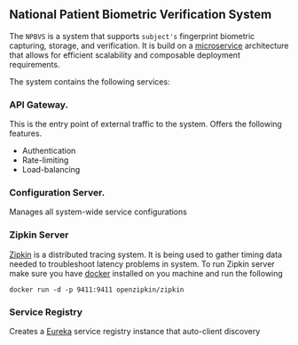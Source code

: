 ## National Patient Biometric Verification System

The `NPBVS` is a system that supports `subject's` fingerprint biometric capturing, storage, and verification.
It is build on a [microservice](https://spring.io/microservices) architecture that allows for efficient scalability and composable deployment 
requirements.

The system contains the following services:

### API Gateway.
This is the entry point of external traffic to the system. Offers the following features.
- Authentication
- Rate-limiting
- Load-balancing


### Configuration Server.
Manages all system-wide service configurations

### Zipkin Server
[Zipkin](https://hub.docker.com/r/openzipkin/zipkin) is a distributed tracing system. It is being used to gather timing data needed to troubleshoot 
latency problems in system.
To run Zipkin server make sure you have [docker](https://www.docker.com/products/docker-desktop/) installed on you machine and run the following
```shell
docker run -d -p 9411:9411 openzipkin/zipkin
```

### Service Registry
Creates a [Eureka](https://spring.io/guides/gs/service-registration-and-discovery/) service registry instance that auto-client discovery